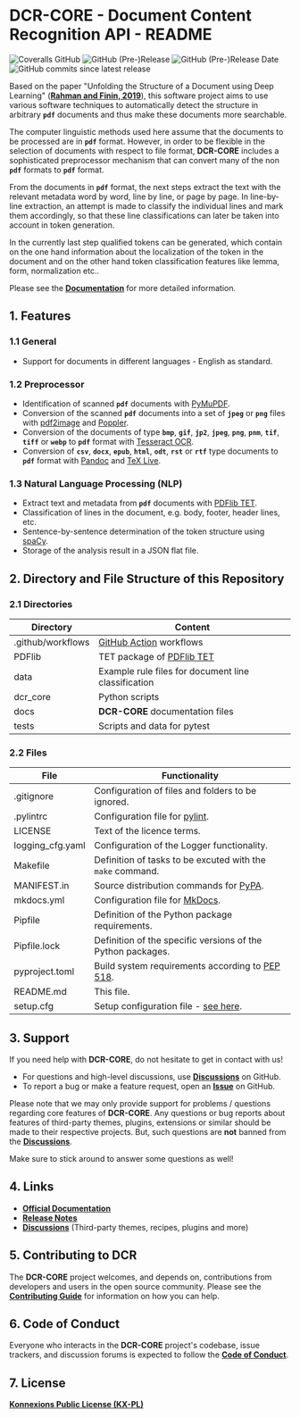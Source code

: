 # DCR-CORE - Document Content Recognition API - README

![Coveralls GitHub](https://img.shields.io/coveralls/github/KonnexionsGmbH/dcr-core.svg)
![GitHub (Pre-)Release](https://img.shields.io/github/v/release/KonnexionsGmbH/dcr-core?include_prereleases)
![GitHub (Pre-)Release Date](https://img.shields.io/github/release-date-pre/KonnexionsGmbh/dcr-core)
![GitHub commits since latest release](https://img.shields.io/github/commits-since/KonnexionsGmbH/dcr-core/0.9.7)

Based on the paper "Unfolding the Structure of a Document using Deep Learning" (**[Rahman and Finin, 2019](https://arxiv.org/abs/1910.03678)**), this software project aims to use various software techniques to automatically detect the structure in arbitrary **`pdf`** documents and thus make these documents more searchable.

The computer linguistic methods used here assume that the documents to be processed are in **`pdf`** format.
However, in order to be flexible in the selection of documents with respect to file format, **DCR-CORE** includes a sophisticated preprocessor mechanism that can convert many of the non **`pdf`** formats to **`pdf`** format.

From the documents in **`pdf`** format, the next steps extract the text with the relevant metadata word by word, line by line, or page by page. In line-by-line extraction, an attempt is made to classify the individual lines and mark them accordingly, so that these line classifications can later be taken into account in token generation.

In the currently last step qualified tokens can be generated, which contain on the one hand information about the localization of the token in the document and on the other hand token classification features like lemma, form, normalization etc..

Please see the **[Documentation](https://konnexionsgmbh.github.io/dcr-core)** for more detailed information.

## 1. Features

### 1.1 General 
 
- Support for documents in different languages - English as standard.

### 1.2 Preprocessor 

- Identification of scanned **`pdf`** documents with [PyMuPDF](https://pymupdf.readthedocs.io/en/latest/module.html).
- Conversion of the scanned **`pdf`** documents into a set of **`jpeg`** or **`png`** files with [pdf2image](https://pypi.org/project/pdf2image) and [Poppler](https://poppler.freedesktop.org).
- Conversion of the documents of type **`bmp`**, **`gif`**, **`jp2`**, **`jpeg`**, **`png`**, **`pnm`**, **`tif`**, **`tiff`** or **`webp`** to **`pdf`** format with [Tesseract OCR](https://github.com/tesseract-ocr/tesseract).
- Conversion of **`csv`**, **`docx`**, **`epub`**, **`html`**, **`odt`**, **`rst`** or **`rtf`** type documents to **`pdf`** format with [Pandoc](https://pandoc.org) and [TeX Live](https://www.tug.org/texlive).

### 1.3 Natural Language Processing (NLP) 

- Extract text and metadata from **`pdf`** documents with [PDFlib TET](https://www.pdflib.com/products/tet/).
- Classification of lines in the document, e.g. body, footer, header lines, etc.
- Sentence-by-sentence determination of the token structure using [spaCy](https://spacy.io).
- Storage of the analysis result in a JSON flat file.

## 2. Directory and File Structure of this Repository

### 2.1 Directories

| Directory         | Content                                                           |
|-------------------|-------------------------------------------------------------------|
| .github/workflows | [GitHub Action](https://github.com/actions) workflows             |
| PDFlib            | TET package of [PDFlib TET](https://www.pdflib.com/products/tet/) |
| data              | Example rule files for document line classification               |
| dcr_core          | Python scripts                                                    |
| docs              | **DCR-CORE** documentation files                                  |
| tests             | Scripts and data for pytest                                       |

### 2.2 Files

| File             | Functionality                                                                                              |
|------------------|------------------------------------------------------------------------------------------------------------|
| .gitignore       | Configuration of files and folders to be ignored.                                                          |
| .pylintrc        | Configuration file for [pylint](https://github.com/PyCQA/pylint).                                          |
| LICENSE          | Text of the licence terms.                                                                                 |
| logging_cfg.yaml | Configuration of the Logger functionality.                                                                 |
| Makefile         | Definition of tasks to be excuted with the `make` command.                                                 |
| MANIFEST.in      | Source distribution commands for [PyPA](https://packaging.python.org/en/latest/guides/using-manifest-in/). |
| mkdocs.yml       | Configuration file for [MkDocs](https://github.com/mkdocs/mkdocs/).                                        |
| Pipfile          | Definition of the Python package requirements.                                                             |
| Pipfile.lock     | Definition of the specific versions of the Python packages.                                                |
| pyproject.toml   | Build system requirements according to [PEP 518](https://peps.python.org/pep-0518/).                       |
| README.md        | This file.                                                                                                 |
| setup.cfg        | Setup configuration file - [see here](https://setuptools.pypa.io/en/latest/setuptools.html).               |

## 3. Support

If you need help with **DCR-CORE**, do not hesitate to get in contact with us!

- For questions and high-level discussions, use **[Discussions](https://github.com/KonnexionsGmbH/dcr-core/discussions)** on GitHub.
- To report a bug or make a feature request, open an **[Issue](https://github.com/KonnexionsGmbH/dcr-core/issues)** on GitHub.

Please note that we may only provide support for problems / questions regarding core features of **DCR-CORE**.
Any questions or bug reports about features of third-party themes, plugins, extensions or similar should be made to their respective projects. 
But, such questions are **not** banned from the **[Discussions](https://github.com/KonnexionsGmbH/dcr-core/discussions)**.

Make sure to stick around to answer some questions as well!

## 4. Links

- **[Official Documentation](https://konnexionsgmbh.github.io/dcr-core)**
- **[Release Notes](https://konnexionsgmbh.github.io/dcr-core/release_notes)**
- **[Discussions](https://github.com/KonnexionsGmbH/dcr-core/discussions)** (Third-party themes, recipes, plugins and more)

## 5. Contributing to DCR

The **DCR-CORE** project welcomes, and depends on, contributions from developers and users in the open source community. 
Please see the **[Contributing Guide](https://konnexionsgmbh.github.io/dcr-core/contributing)** for
information on how you can help.

## 6. Code of Conduct

Everyone who interacts in the **DCR-CORE** project's codebase, issue trackers, and discussion forums is expected to follow the **[Code of Conduct](https://konnexionsgmbh.github.io/dcr-core/code_of_conduct)**.

## 7. License

**[Konnexions Public License (KX-PL)](https://konnexionsgmbh.github.io/dcr-core/license)**
